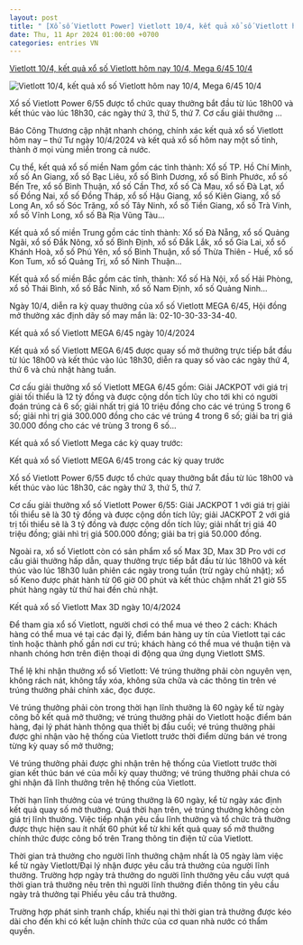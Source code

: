 ```yaml
---
layout: post
title: " [Xổ số Vietlott Power] Vietlott 10/4, kết quả xổ số Vietlott hôm nay 10/4, Mega 6/45 10/4"
date: Thu, 11 Apr 2024 01:00:00 +0700
categories: entries VN
---
```

[Vietlott 10/4, kết quả xổ số Vietlott hôm nay 10/4, Mega 6/45 10/4](https://congthuong.vn/vietlott-104-ket-qua-xo-so-vietlott-hom-nay-1042024-vietlott-mega-645-104-313879.html)

![Vietlott 10/4, kết quả xổ số Vietlott hôm nay 10/4, Mega 6/45 10/4](https://congthuong-cdn.mastercms.vn/stores/news_dataimages/2024/042024/10/09/a-dd20240410091423.jpg?rt=20240410091423?randTime=1712775212)

Xổ số Vietlott Power 6/55 được tổ chức quay thưởng bắt đầu từ lúc 18h00 và kết thúc vào lúc 18h30, các ngày thứ 3, thứ 5, thứ 7. Cơ cấu giải thưởng ...

Báo Công Thương cập nhật nhanh chóng, chính xác kết quả xổ số Vietlott hôm nay – thứ Tư ngày 10/4/2024 và kết quả xổ số hôm nay một số tỉnh, thành ở mọi vùng miền trong cả nước.

Cụ thể, kết quả xổ số miền Nam gồm các tỉnh thành: Xổ số TP. Hồ Chí Minh, xổ số An Giang, xổ số Bạc Liêu, xổ số Bình Dương, xổ số Bình Phước, xổ số Bến Tre, xổ số Bình Thuận, xổ số Cần Thơ, xổ số Cà Mau, xổ số Đà Lạt, xổ số Đồng Nai, xổ số Đồng Tháp, xổ số Hậu Giang, xổ số Kiên Giang, xổ số Long An, xổ số Sóc Trăng, xổ số Tây Ninh, xổ số Tiền Giang, xổ số Trà Vinh, xổ số Vĩnh Long, xổ số Bà Rịa Vũng Tàu...

Kết quả xổ số miền Trung gồm các tỉnh thành: Xổ số Đà Nẵng, xổ số Quảng Ngãi, xổ số Đắk Nông, xổ số Bình Định, xổ số Đắk Lắk, xổ số Gia Lai, xổ số Khánh Hoà, xổ số Phú Yên, xổ số Bình Thuận, xổ số Thừa Thiên - Huế, xổ số Kon Tum, xổ số Quảng Trị, xổ số Ninh Thuận...

Kết quả xổ số miền Bắc gồm các tỉnh, thành: Xổ số Hà Nội, xổ số Hải Phòng, xổ số Thái Bình, xổ số Bắc Ninh, xổ số Nam Định, xổ số Quảng Ninh…

Ngày 10/4, diễn ra kỳ quay thưởng của xổ số Vietlott MEGA 6/45, Hội đồng mở thưởng xác định dãy số may mắn là: 02-10-30-33-34-40.

Kết quả xổ số Vietlott MEGA 6/45 ngày 10/4/2024

Kết quả xổ số Vietlott MEGA 6/45 được quay số mở thưởng trực tiếp bắt đầu từ lúc 18h00 và kết thúc vào lúc 18h30, diễn ra quay số vào các ngày thứ 4, thứ 6 và chủ nhật hàng tuần.

Cơ cấu giải thưởng xổ số Vietlott MEGA 6/45 gồm: Giải JACKPOT với giá trị giải tối thiểu là 12 tỷ đồng và được cộng dồn tích lũy cho tới khi có người đoán trúng cả 6 số; giải nhất trị giá 10 triệu đồng cho các vé trúng 5 trong 6 số; giải nhì trị giá 300.000 đồng cho các vé trúng 4 trong 6 số; giải ba trị giá 30.000 đồng cho các vé trùng 3 trong 6 số…

Kết quả xổ số Vietlott Mega các kỳ quay trước:

Kết quả xổ số Vietlott MEGA 6/45 trong các kỳ quay trước

Xổ số Vietlott Power 6/55 được tổ chức quay thưởng bắt đầu từ lúc 18h00 và kết thúc vào lúc 18h30, các ngày thứ 3, thứ 5, thứ 7.

Cơ cấu giải thưởng xổ số Vietlott Power 6/55: Giải JACKPOT 1 với giá trị giải tối thiểu sẽ là 30 tỷ đồng và được cộng dồn tích lũy; giải JACKPOT 2 với giá trị tối thiểu sẽ là 3 tỷ đồng và được cộng dồn tích lũy; giải nhất trị giá 40 triệu đồng; giải nhì trị giá 500.000 đồng; giải ba trị giá 50.000 đồng.

Ngoài ra, xổ số Vietlott còn có sản phẩm xổ số Max 3D, Max 3D Pro với cơ cấu giải thưởng hấp dẫn, quay thưởng trực tiếp bắt đầu từ lúc 18h00 và kết thúc vào lúc 18h30 luân phiên các ngày trong tuần (trừ ngày chủ nhật); xổ số Keno được phát hành từ 06 giờ 00 phút và kết thúc chậm nhất 21 giờ 55 phút hàng ngày từ thứ hai đến chủ nhật.

Kết quả xổ số Vietlott Max 3D ngày 10/4/2024

Để tham gia xổ số Vietlott, người chơi có thể mua vé theo 2 cách: Khách hàng có thể mua vé tại các đại lý, điểm bán hàng uy tín của Vietlott tại các tỉnh hoặc thành phố gần nơi cư trú; khách hàng có thể mua vé thuận tiện và nhanh chóng hơn trên điện thoại di động qua ứng dụng Vietlott SMS.

Thể lệ khi nhận thưởng xổ số Vietlott: Vé trúng thưởng phải còn nguyên vẹn, không rách nát, không tẩy xóa, không sửa chữa và các thông tin trên vé trúng thưởng phải chính xác, đọc được.

Vé trúng thưởng phải còn trong thời hạn lĩnh thưởng là 60 ngày kể từ ngày công bố kết quả mở thưởng; vé trúng thưởng phải do Vietlott hoặc điểm bán hàng, đại lý phát hành thông qua thiết bị đầu cuối; vé trúng thưởng phải được ghi nhận vào hệ thống của Vietlott trước thời điểm dừng bán vé trong từng kỳ quay số mở thưởng;

Vé trúng thưởng phải được ghi nhận trên hệ thống của Vietlott trước thời gian kết thúc bán vé của mỗi kỳ quay thưởng; vé trúng thưởng phải chưa có ghi nhận đã lĩnh thưởng trên hệ thống của Vietlott.

Thời hạn lĩnh thưởng của vé trúng thưởng là 60 ngày, kể từ ngày xác định kết quả quay số mở thưởng. Quá thời hạn trên, vé trúng thưởng không còn giá trị lĩnh thưởng. Việc tiếp nhận yêu cầu lĩnh thưởng và tổ chức trả thưởng được thực hiện sau ít nhất 60 phút kể từ khi kết quả quay số mở thưởng chính thức được công bố trên Trang thông tin điện tử của Vietlott.

Thời gian trả thưởng cho người lĩnh thưởng chậm nhất là 05 ngày làm việc kể từ ngày Vietlott/Đại lý nhận được yêu cầu trả thưởng của người lĩnh thưởng. Trường hợp ngày trả thưởng do người lĩnh thưởng yêu cầu vượt quá thời gian trả thưởng nêu trên thì người lĩnh thưởng điền thông tin yêu cầu ngày trả thưởng tại Phiếu yêu cầu trả thưởng.

Trường hợp phát sinh tranh chấp, khiếu nại thì thời gian trả thưởng được kéo dài cho đến khi có kết luận chính thức của cơ quan nhà nước có thẩm quyền.


